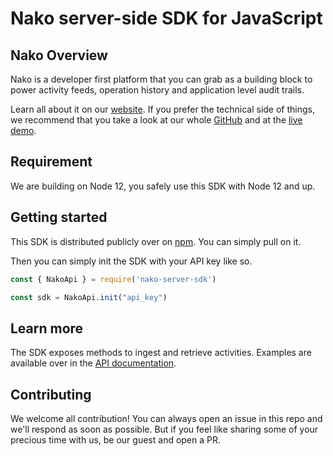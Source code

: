 # Nako server-side SDK for JavaScript

## Nako Overview

Nako is a developer first platform that you can grab as a building block to power activity feeds, operation history and application level audit trails.

Learn all about it on our [website](https://nako.co). If you prefer the technical side of things, we recommend that you take a look at our whole [GitHub](https://nako.co) and at the [live demo](https://nako.co/demo).

## Requirement

We are building on Node 12, you safely use this SDK with Node 12 and up.

## Getting started

This SDK is distributed publicly over on [npm](https://www.npmjs.com/package/nako-server-sdk). You can simply pull on it.

Then you can simply init the SDK with your API key like so.

```javascript
const { NakoApi } = require('nako-server-sdk')

const sdk = NakoApi.init("api_key")
```

## Learn more

The SDK exposes methods to ingest and retrieve activities. Examples are available over in the [API documentation](https://nako.co/demo).

## Contributing

We welcome all contribution! You can always open an issue in this repo and we'll respond as soon as possible. But if you feel like sharing some of your precious time with us, be our guest and open a PR.
